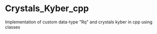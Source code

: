 # Crystals_Kyber_cpp
Implementation of custom data-type "Rq" and crystals kyber in cpp using classes

